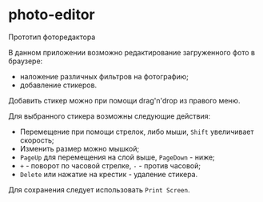# photo-editor
Прототип фоторедактора

В данном приложении возможно редактирование загруженного фото в браузере:
- наложение различных фильтров на фотографию;
- добавление стикеров.

Добавить стикер можно при помощи drag'n'drop из правого меню.

Для выбранного стикера возможны следующие действия:
- Перемещение при помощи стрелок, либо мыши, `Shift` увеличивает скорость; 
- Изменить размер можно мышкой;
- `PageUp` для перемещения на слой выше, `PageDown` - ниже;
- `+` - поворот по часовой стрелке, `-` - против часовой;
- `Delete` или нажатие на крестик - удаление стикера.

Для сохранения следует использовать `Print Screen`.

